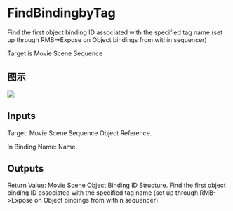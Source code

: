 # FindBindingbyTag

Find the first object binding ID associated with the specified tag name (set up through RMB->Expose on Object bindings from within sequencer)

Target is Movie Scene Sequence

## 图示

![]($-20221218-20540039.png)

## Inputs

Target: Movie Scene Sequence Object Reference.

In Binding Name: Name.  

## Outputs

Return Value: Movie Scene Object Binding ID Structure. Find the first object binding ID associated with the specified tag name (set up through RMB->Expose on Object bindings from within sequencer).

